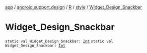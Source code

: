 [app](../../../index.md) / [android.support.design](../../index.md) / [R](../index.md) / [style](index.md) / [Widget_Design_Snackbar](./-widget_-design_-snackbar.md)

# Widget_Design_Snackbar

`static val Widget_Design_Snackbar: `[`Int`](https://kotlinlang.org/api/latest/jvm/stdlib/kotlin/-int/index.html)
`static val Widget_Design_Snackbar: `[`Int`](https://kotlinlang.org/api/latest/jvm/stdlib/kotlin/-int/index.html)